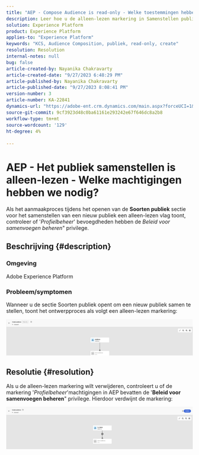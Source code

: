 ```yaml
---
title: "AEP - Compose Audience is read-only - Welke toestemmingen hebben wij nodig?"
description: Leer hoe u de alleen-lezen markering in Samenstellen publiek in AEP verwijdert. Machtigingen moeten het voorrecht 'Beleid voor samenvoegen beheren' bevatten.
solution: Experience Platform
product: Experience Platform
applies-to: "Experience Platform"
keywords: "KCS, Audience Composition, publiek, read-only, create"
resolution: Resolution
internal-notes: null
bug: false
article-created-by: Nayanika Chakravarty
article-created-date: "9/27/2023 6:48:29 PM"
article-published-by: Nayanika Chakravarty
article-published-date: "9/27/2023 8:08:41 PM"
version-number: 3
article-number: KA-22841
dynamics-url: "https://adobe-ent.crm.dynamics.com/main.aspx?forceUCI=1&pagetype=entityrecord&etn=knowledgearticle&id=c11bf86f-665d-ee11-be6f-6045bd006149"
source-git-commit: 9cf3923d48c0ba61161e293242e67f646dc8a2b8
workflow-type: tm+mt
source-wordcount: '129'
ht-degree: 4%

---
```


# AEP - Het publiek samenstellen is alleen-lezen - Welke machtigingen hebben we nodig?


Als het aanmaakproces tijdens het openen van de <b>Soorten publiek</b> sectie voor het samenstellen van een nieuw publiek een alleen-lezen vlag toont, controleer of &#39;*Profielbeheer*&#39; bevoegdheden hebben de *Beleid voor samenvoegen beheren*&quot; privilege.

## Beschrijving {#description}


### Omgeving

Adobe Experience Platform

### Probleem/symptomen

Wanneer u de sectie Soorten publiek opent om een nieuw publiek samen te stellen, toont het ontwerpproces als volgt een alleen-lezen markering:

![](assets/___c21bf86f-665d-ee11-be6f-6045bd006149___.png)


## Resolutie {#resolution}


Als u de alleen-lezen markering wilt verwijderen, controleert u of de markering &#39;*Profielbeheer*&#39;machtigingen in AEP bevatten de &#39;<b>Beleid voor samenvoegen beheren</b>&quot; privilege. Hierdoor verdwijnt de markering:

![](assets/833c8ec9-ec56-ee11-be6f-6045bd0065f9.png)
